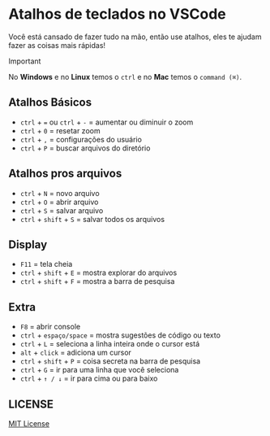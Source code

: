# Atalhos de teclados no VSCode

Você está cansado de fazer tudo na mão, então use atalhos, eles te ajudam fazer as coisas mais rápidas!

>[!IMPORTANT]
>
> No **Windows** e no **Linux** temos o ``ctrl`` e no **Mac** temos o ``command (⌘)``.

## Atalhos Básicos

* ``ctrl`` + `=` ou ``ctrl`` + ``-`` = aumentar ou diminuir o zoom
* ``ctrl`` + ``0`` = resetar zoom
* ``ctrl`` + ``,`` = configurações do usuário
* ``ctrl`` + ``P`` = buscar arquivos do diretório

## Atalhos pros arquivos

* ``ctrl`` + ``N`` = novo arquivo
* ``ctrl`` + ``O`` = abrir arquivo
* ``ctrl`` + ``S`` = salvar arquivo
* ``ctrl`` + ``shift`` + ``S`` = salvar todos os arquivos

## Display

* ``F11`` = tela cheia
* ``ctrl`` + ``shift`` + ``E`` = mostra explorar do arquivos
* ``ctrl`` + ``shift`` + ``F`` = mostra a barra de pesquisa

## Extra

* ``F8`` = abrir console
* ``ctrl`` + ``espaço/space`` = mostra sugestões de código ou texto
* ``ctrl`` + ``L`` = seleciona a linha inteira onde o cursor está
* ``alt`` + ``click`` = adiciona um cursor
* ``ctrl`` + ``shift`` + ``P`` = coisa secreta na barra de pesquisa
* ``ctrl`` + ``G`` = ir para uma linha que você seleciona
* ``ctrl`` + ``↑ / ↓`` = ir para cima ou para baixo

## LICENSE

[MIT License](LICENSE)